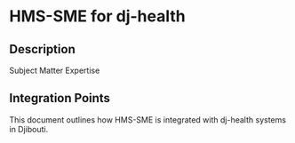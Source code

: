 # HMS-SME for dj-health

## Description

Subject Matter Expertise

## Integration Points

This document outlines how HMS-SME is integrated with dj-health systems in Djibouti.
